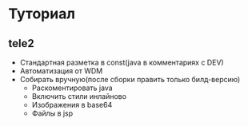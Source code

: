 <h1>Туториал</h1>
<h2>tele2</h2>
<ul>
	<li>Стандартная разметка в const(java в комментариях с DEV)</li>
	<li>Автоматизация от WDM</li>
	<li>
		Собирать вручную(после сборки править только билд-версию)
		<ul>
			<li>Раскоментировать java</li>
			<li>Включить стили инлайново</li>
			<li>Изображения в base64</li>
			<li>Файлы в jsp</li>
		</ul>
	</li>
</ul>